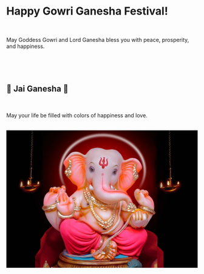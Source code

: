 
<html lang="en">
<head>
    <meta charset="UTF-8">
    <title>Gowri Ganesha Festival Wishes</title>
    <style>
        body {
            background-color: #fff8dc;
            font-family: 'Segoe UI', sans-serif;
            text-align: center;
            padding: 50px;
            color: #4b2e83;
        }

        h1 {
            font-size: 3em;
            color: #d2691e;
        }

        p {
            font-size: 1.5em;
            margin-top: 20px;
        }

        img {
            width: 60%;
            max-width: 400px;
            border-radius: 10px;
            margin-top: 30px;
            box-shadow: 0 4px 8px rgba(0, 0, 0, 0.2);
        }

        h2 {
            margin-top: 40px;
            font-size: 2em;
            color: #c71585;
        }
    </style>
</head>
<body>
    <h1>Happy Gowri Ganesha Festival!</h1>
    <p>May Goddess Gowri and Lord Ganesha bless you with peace, prosperity, and happiness.</p>

    <div>
        <h2>🎉 Jai Ganesha 🌈</h2>
        <p>May your life be filled with colors of happiness and love.</p>
        <img src="https://raw.githubusercontent.com/Sanjay12Gowda/Sanjayn/main/image_search_1501412525321.jpg" alt="Ganesha Festival">
    </div>
</body>
</html>
